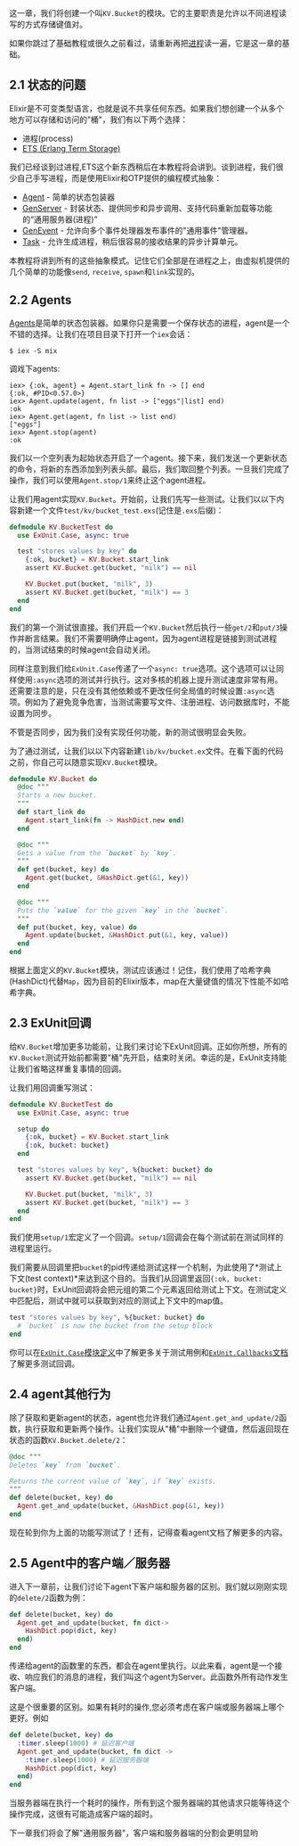 这一章，我们将创建一个叫`KV.Bucket`的模块。它的主要职责是允许以不同进程读写的方式存储键值对。

如果你跳过了基础教程或很久之前看过，请重新再把[进程](http://elixir-lang.org/getting_started/11.html)读一遍，它是这一章的基础。

## 2.1 状态的问题

Elixir是不可变类型语言，也就是说不共享任何东西。如果我们想创建一个从多个地方可以存储和访问的"桶"，我们有以下两个选择：

* 进程(process)
* [ETS (Erlang Term Storage)](http://www.erlang.org/doc/man/ets.html)

我们已经谈到过进程,ETS这个新东西稍后在本教程将会讲到。谈到进程，我们很少自己手写进程，而是使用Elixir和OTP提供的编程模式抽象：

* [Agent](http://elixir-lang.org/docs/stable/elixir/Agent.html) - 简单的状态包装器
* [GenServer](http://elixir-lang.org/docs/stable/elixir/GenServer.html) - 封装状态、提供同步和异步调用、支持代码重新加载等功能的“通用服务器(进程)”
* [GenEvent](http://elixir-lang.org/docs/stable/elixir/GenEvent.html) - 允许向多个事件处理器发布事件的"通用事件"管理器。
* [Task](http://elixir-lang.org/docs/stable/elixir/Task.html) - 允许生成进程，稍后很容易的接收结果的异步计算单元。

本教程将讲到所有的这些抽象模式。记住它们全部是在进程之上，由虚拟机提供的几个简单的功能像`send`, `receive`, `spawn`和`link`实现的。

## 2.2 Agents

[Agents](http://elixir-lang.org/docs/stable/elixir/Agent.html)是简单的状态包装器。如果你只是需要一个保存状态的进程，agent是一个不错的选择。让我们在项目目录下打开一个`iex`会话：

    $ iex -S mix

调戏下agents:

```iex
iex> {:ok, agent} = Agent.start_link fn -> [] end
{:ok, #PID<0.57.0>}
iex> Agent.update(agent, fn list -> ["eggs"|list] end)
:ok
iex> Agent.get(agent, fn list -> list end)
["eggs"]
iex> Agent.stop(agent)
:ok
```

我们以一个空列表为起始状态开启了一个agent。接下来，我们发送一个更新状态的命令，将新的东西添加到列表头部。最后，我们取回整个列表。一旦我们完成了操作，我们可以使用`Agent.stop/1`来终止这个agent进程。

让我们用agent实现`KV.Bucket`。开始前，让我们先写一些测试。让我们以以下内容新建一个文件`test/kv/bucket_test.exs`(记住是`.exs`后缀)：

```elixir
defmodule KV.BucketTest do
  use ExUnit.Case, async: true

  test "stores values by key" do
    {:ok, bucket} = KV.Bucket.start_link
    assert KV.Bucket.get(bucket, "milk") == nil

    KV.Bucket.put(bucket, "milk", 3)
    assert KV.Bucket.get(bucket, "milk") == 3
  end
end
```

我们的第一个测试很直接。我们开启一个`KV.Bucket`然后执行一些`get/2`和`put/3`操作并断言结果。我们不需要明确停止agent，因为agent进程是链接到测试进程的，当测试结束的时候agent会自动关闭。

同样注意到我们给`ExUnit.Case`传递了一个`async: true`选项。这个选项可以让同样使用`:async`选项的测试并行执行。这对多核的机器上提升测试速度非常有用。还需要注意的是，只在没有其他依赖或不更改任何全局值的时候设置`:async`选项。例如为了避免竞争危害，当测试需要写文件、注册进程、访问数据库时，不能设置为同步。

不管是否同步，因为我们没有实现任何功能，新的测试很明显会失败。

为了通过测试，让我们以以下内容新建`lib/kv/bucket.ex`文件。在看下面的代码之前，你自己可以随意实现`KV.Bucket`模块。

```elixir
defmodule KV.Bucket do
  @doc """
  Starts a new bucket.
  """
  def start_link do
    Agent.start_link(fn -> HashDict.new end)
  end

  @doc """
  Gets a value from the `bucket` by `key`.
  """
  def get(bucket, key) do
    Agent.get(bucket, &HashDict.get(&1, key))
  end

  @doc """
  Puts the `value` for the given `key` in the `bucket`.
  """
  def put(bucket, key, value) do
    Agent.update(bucket, &HashDict.put(&1, key, value))
  end
end
```

根据上面定义的`KV.Bucket`模块，测试应该通过！记住，我们使用了哈希字典(HashDict)代替`Map`，因为目前的Elixir版本，map在大量键值的情况下性能不如哈希字典。

## 2.3 ExUnit回调

给`KV.Bucket`增加更多功能前，让我们来讨论下ExUnit回调。正如你所想，所有的`KV.Bucket`测试开始前都需要"桶"先开启，结束时关闭。幸运的是，ExUnit支持能让我们省略这样重复事情的回调。

让我们用回调重写测试：

```elixir
defmodule KV.BucketTest do
  use ExUnit.Case, async: true

  setup do
    {:ok, bucket} = KV.Bucket.start_link
    {:ok, bucket: bucket}
  end

  test "stores values by key", %{bucket: bucket} do
    assert KV.Bucket.get(bucket, "milk") == nil

    KV.Bucket.put(bucket, "milk", 3)
    assert KV.Bucket.get(bucket, "milk") == 3
  end
end
```

我们使用`setup/1`宏定义了一个回调。`setup/1`回调会在每个测试前在测试同样的进程里运行。

我们需要从回调里把`bucket`的pid传递给测试这样一个机制，为此使用了*测试上下文(test context)*来达到这个目的。当我们从回调里返回`{:ok, bucket: bucket}`时，ExUnit回调将会把元组的第二个元素返回给测试上下文。在测试定义中匹配后，测试中就可以获取到对应的测试上下文中的map值。

```elixir
test "stores values by key", %{bucket: bucket} do
  # `bucket` is now the bucket from the setup block
end
```

你可以在[`ExUnit.Case`模块定义](http://elixir-lang.org/docs/stable/ex_unit/ExUnit.Case.html)中了解更多关于测试用例和[`ExUnit.Callbacks`文档](http://elixir-lang.org/docs/stable/ex_unit/ExUnit.Callbacks.html)了解更多测试回调。

## 2.4 agent其他行为

除了获取和更新agent的状态，agent也允许我们通过`Agent.get_and_update/2`函数，执行获取和更新两个操作。让我们实现从"桶"中删除一个键值，然后返回现在状态的函数`KV.Bucket.delete/2`：

```elixir
@doc """
Deletes `key` from `bucket`.

Returns the current value of `key`, if `key` exists.
"""
def delete(bucket, key) do
  Agent.get_and_update(bucket, &HashDict.pop(&1, key))
end
```

现在轮到你为上面的功能写测试了！还有，记得查看agent文档了解更多的内容。

## 2.5 Agent中的客户端／服务器

进入下一章前，让我们讨论下agent下客户端和服务器的区别。我们就以刚刚实现的`delete/2`函数为例：

```elixir
def delete(bucket, key) do
  Agent.get_and_update(bucket, fn dict->
    HashDict.pop(dict, key)
  end)
end
```

传递给agent的函数里的东西，都会在agent里执行。以此来看，agent是一个接收、响应我们的消息的进程，我们叫这个agent为Server。此函数外所有动作发生客户端。

这是个很重要的区别。如果有耗时的操作,您必须考虑在客户端或服务器端上哪个更好。例如

```elixir
def delete(bucket, key) do
  :timer.sleep(1000) # 延迟客户端
  Agent.get_and_update(bucket, fn dict ->
    :timer.sleep(1000) # 延迟服务器端
    HashDict.pop(dict, key)
  end)
end
```

当服务器端在执行一个耗时的操作，所有到这个服务器端的其他请求只能等待这个操作完成，这很有可能造成客户端的超时。

下一章我们将会了解"通用服务器"，客户端和服务器端的分割会更明显哟